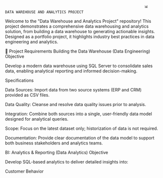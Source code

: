                                                                     📊 DATA WAREHOUSE AND ANALYTICS PROJECT

Welcome to the "Data Warehouse and Analytics Project" repository!
This project demonstrates a comprehensive data warehousing and analytics solution, from building a data warehouse to generating actionable insights. Designed as a portfolio project, it highlights industry best practices in data engineering and analytics.

📌 Project Requirements
Building the Data Warehouse (Data Engineering)
Objective

Develop a modern data warehouse using SQL Server to consolidate sales data, enabling analytical reporting and informed decision-making.

Specifications

Data Sources: Import data from two source systems (ERP and CRM) provided as CSV files.

Data Quality: Cleanse and resolve data quality issues prior to analysis.

Integration: Combine both sources into a single, user-friendly data model designed for analytical queries.

Scope: Focus on the latest dataset only; historization of data is not required.

Documentation: Provide clear documentation of the data model to support both business stakeholders and analytics teams.

BI: Analytics & Reporting (Data Analytics)
Objective

Develop SQL-based analytics to deliver detailed insights into:

Customer Behavior
